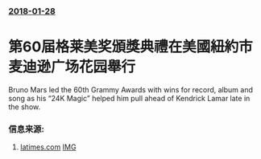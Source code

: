 ### [2018-01-28](/news/2018/01/28/index.md)

##### 
# 第60届格莱美奖頒獎典禮在美國紐約市麦迪逊广场花园舉行 

Bruno Mars led the 60th Grammy Awards with wins for record, album and song as his “24K Magic” helped him pull ahead of Kendrick Lamar late in the show. 


### 信息来源:

1. [latimes.com](http://www.latimes.com/entertainment/la-et-grammys-nominees-winners-list-2018-story.html) [IMG](https://ca-times.brightspotcdn.com/dims4/default/d119818/2147483647/strip/true/crop/480x252+0+54/resize/1200x630!/quality/90/?url=https%3A%2F%2Fi.ytimg.com%2Fvi%2FYzVbsn6n5ig%2Fhqdefault.jpg)
